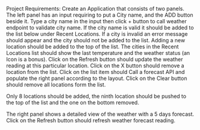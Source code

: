 Project Requirements:
Create an Application that consists of two panels.
The left panel has an input requiring to put a City name, and the ADD button beside it.
Type a city name in the input then click + button to call weather endpoint to validate city name.
If the city name is valid it should be added to the list below under Recent Locations. If a city is invalid an error message should appear
and the city should not be added to the list.
Adding a new location should be added to the top of the list.
The cities in the Recent Locations list should show the last temperature and the weather status (an Icon is a bonus).
Click on the Refresh button should update the weather reading at this particular location.
Click on the X button should remove a location from the list.
Click on the list item should Call a forecast API and populate the right panel according to the layout.
Click on the Clear button should remove all locations form the list.

Only 8 locations should be added, the ninth location should be pushed to the top of the list and the one on the bottom removed.

The right panel shows a detailed view of the weather with a 5 days forecast.
Click on the Refresh button should refresh weather forecast reading.
